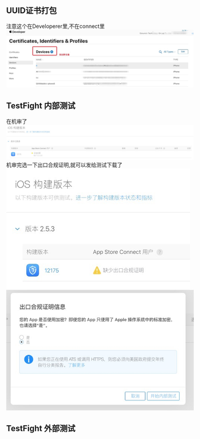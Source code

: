 

## UUID证书打包
注意这个在Developerer里,不在connect里 
![](addUUID.jpg)

## TestFight 内部测试
在机审了
![](de1.jpg)
机审完选一下出口合规证明,就可以发给测试下载了
![](de2.jpg)
![](de3.jpg)
## TestFight 外部测试
